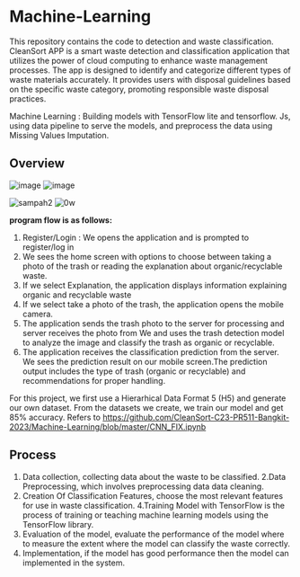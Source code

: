 # Machine-Learning
This repository contains the code to detection and waste classification.
CleanSort APP is a smart waste detection and classification application that utilizes the power of cloud computing to enhance waste management processes. 
The app is designed to identify and categorize different types of waste materials accurately. 
It provides users with disposal guidelines based on the specific waste category, promoting responsible waste disposal practices.

Machine Learning : Building models with TensorFlow lite and tensorflow. Js, using data pipeline to serve the models, and preprocess the data using Missing Values Imputation.

## Overview
![image](https://github.com/CleanSort-C23-PR511-Bangkit-2023/Machine-Learning/assets/96606602/15fdb320-afe9-4f55-a8c8-a75a88a981b7)
![image](https://github.com/CleanSort-C23-PR511-Bangkit-2023/Machine-Learning/assets/96606602/63b28f4c-b09a-4f91-95e3-133af2956c1e)

![sampah2](https://github.com/CleanSort-C23-PR511-Bangkit-2023/Machine-Learning/assets/126807857/06fd9697-34ce-4d9b-8583-655e24309830)
![0w](https://github.com/CleanSort-C23-PR511-Bangkit-2023/Machine-Learning/assets/126807857/9cbae19c-5a91-4bbc-8dd5-55aac3615535)

**program flow is as follows:**
1. Register/Login :  We opens the application and is prompted to register/log in
2. We sees the home screen with options to choose between taking a photo of the trash or reading the explanation about organic/recyclable waste.
3. If we select Explanation, the application displays information explaining organic and recyclable waste
4. If we select take a photo of the trash, the application opens the mobile camera.
5. The application sends the trash photo to the server for processing and server receives the photo from We and uses the trash detection model to analyze the image and classify the trash as organic or recyclable.
6. The application receives the classification prediction from the server. We sees the prediction result on our mobile screen.The prediction output includes the type of trash (organic or recyclable) and recommendations for proper handling.

For this project, we first use a Hierarhical Data Format 5 (H5) and generate our own dataset. From the datasets we create, we train our model and get 85% accuracy. Refers to https://github.com/CleanSort-C23-PR511-Bangkit-2023/Machine-Learning/blob/master/CNN_FIX.ipynb


## Process
1. Data collection, collecting data about the waste to be classified.
2.Data Preprocessing, which involves preprocessing data data cleaning.
3. Creation Of Classification Features, choose the most relevant features for use in waste classification.
4.Training Model with TensorFlow is the process of training or teaching machine learning models using the TensorFlow library.
5. Evaluation of the model, evaluate the performance of the model where to measure the extent where the model can classify the waste correctly.
6. Implementation, if the model has good performance then the model can implemented in the system.
